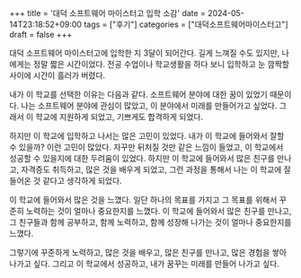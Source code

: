 +++
title = '대덕 소프트웨어 마이스터고 입학 소감'
date = 2024-05-14T23:18:52+09:00
tags = ["후기"]
categories = ["대덕소프트웨어마이스터고"]
draft = false
+++

대덕 소프트웨어 마이스터고에 입학한 지 3달이 되어간다. 길게 느껴질 수도 있지만, 나에게는 정말 짧은 시간이었다.
전공 수업이나 학교생활을 하다 보니 입학하고 눈 깜짝할 사이에 시간이 흘러가 버렸다.

내가 이 학교를 선택한 이유는 다음과 같다.
소프트웨어 분야에 대한 꿈이 있었기 때문이다.
나는 소프트웨어 분야에 관심이 많았고, 이 분야에서 미래를 만들어가고 싶었다.
그래서 이 학교에 지원하게 되었고, 기쁘게도 합격하게 되었다.

하지만 이 학교에 입학하고 나서는 많은 고민이 있었다.
내가 이 학교에 들어와서 잘할 수 있을까? 이런 고민이 많았다.
자꾸만 뒤처질 것만 같은 느낌이 들었고, 이 학교에서 성공할 수 있을지에 대한 두려움이 있었다.
하지만 이 학교에 들어와서 많은 친구를 만나고, 자격증도 취득하고, 많은 것을 배우게 되었고,
그런 과정을 통해서 나는 이 학교에 잘 들어온 것 같다고 생각하게 되었다.

이 학교에 들어와서 많은 것을 느꼈다.
일단 하나의 목표를 가지고 그 목표를 위해서 꾸준히 노력하는 것이 얼마나 중요한지를 느꼈다.
이 학교에 들어와서 많은 친구를 만나고, 그 친구들과 함께 공부하고, 함께 노력하고, 함께 성장해 나가는 것이 얼마나 중요한지를 느꼈다.

그렇기에 꾸준하게 노력하고, 많은 것을 배우고, 많은 친구를 만나고, 많은 경험을 쌓아 나가고 싶다.
그리고 이 학교에서 성공하고, 내가 꿈꾸는 미래를 만들어 나가고 싶다.
